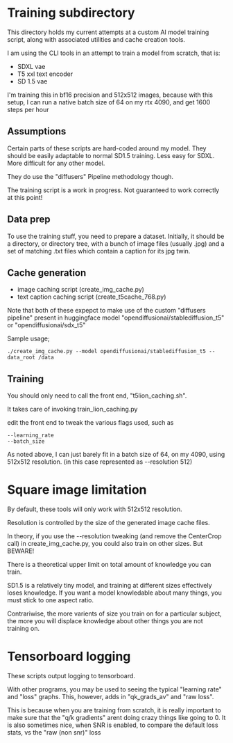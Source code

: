 # Training subdirectory

This directory holds my current attempts at a custom AI model training script,
along with associated utilities and cache creation tools.

I am using the CLI tools in an attempt to train a model from scratch, that is:

* SDXL vae
* T5 xxl text encoder
* SD 1.5 vae

I'm training this in bf16 precision and 512x512 images, because with this setup,
I can run a native batch size of 64 on my rtx 4090, and get
1600 steps per hour

## Assumptions

Certain parts of these scripts are hard-coded around my model.
They should be easily adaptable to normal SD1.5 training.
Less easy for SDXL.
More difficult for any other model.

They do use the "diffusers" Pipeline methodology though.

The training script is a work in progress. Not guaranteed to work correctly at this point!

## Data prep

To use the training stuff, you need to prepare a dataset.
Initially, it should be a directory, or directory tree, with a bunch of image files
(usually .jpg) and a set of matching .txt files which contain a caption for its jpg twin.

## Cache generation

* image caching script (create_img_cache.py)
* text caption caching script (create_t5cache_768.py)


Note that both of these expepct to make use of the custom "diffusers pipeline" present in
huggingface model "opendiffusionai/stablediffusion_t5"
or "opendiffusionai/sdx_t5"

Sample usage;

    ./create_img_cache.py --model opendiffusionai/stablediffusion_t5 --data_root /data


## Training

You should only need to call the front end, "t5lion_caching.sh".

It takes care of invoking train_lion_caching.py

edit the front end to tweak the various flags used, such as

    --learning_rate 
    --batch_size


As noted above, I can just barely fit in a batch size of 64, on my 4090, using 512x512 resolution.
(in this case represented as --resolution 512)


# Square image limitation

By default, these tools will only work with 512x512 resolution.

Resolution is controlled by the size of the generated image cache files.

In theory, if you use the --resolution tweaking 
(and remove the CenterCrop call) in create_img_cache.py,
you could also train on other sizes. But BEWARE!

There is a theoretical upper limit on total amount of knowledge you can train.

SD1.5 is a relatively tiny model, and training at different sizes effectively loses knowledge.
If you want a model knowledable about many things, you must stick to one aspect ratio. 

Contrariwise, the more varients of size you train on for a particular subject, the more
you will displace knowledge about other things you are not training on.

# Tensorboard logging

These scripts output logging to tensorboard.

With other programs, you may be used to seeing the typical "learning rate" and "loss"
graphs. This, however, adds in "qk_grads_av" and "raw loss".

This is because when you are training from scratch, it is really important to make sure
that the "q/k gradients" arent doing crazy things like going to 0.
It is also sometimes nice, when SNR is enabled, to compare the default loss stats, vs the
"raw (non snr)" loss

